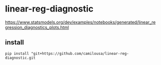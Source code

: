 # linear-reg-diagnostic
https://www.statsmodels.org/dev/examples/notebooks/generated/linear_regression_diagnostics_plots.html

## install
`pip install "git+https://github.com/camilousa/linear-reg-diagnostic.git`
